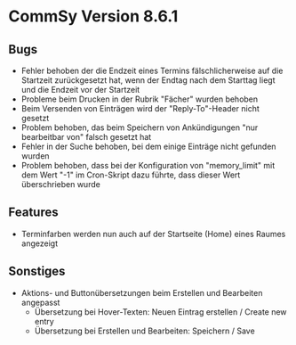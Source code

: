 CommSy Version 8.6.1
===================

Bugs
--------------------
- Fehler behoben der die Endzeit eines Termins fälschlicherweise auf die Startzeit zurückgesetzt hat, wenn der Endtag nach dem Starttag liegt und die Endzeit vor der Startzeit
- Probleme beim Drucken in der Rubrik "Fächer" wurden behoben
- Beim Versenden von Einträgen wird der "Reply-To"-Header nicht gesetzt
- Problem behoben, das beim Speichern von Ankündigungen "nur bearbeitbar von" falsch gesetzt hat
- Fehler in der Suche behoben, bei dem einige Einträge nicht gefunden wurden
- Problem behoben, dass bei der Konfiguration von "memory_limit" mit dem Wert "-1" im Cron-Skript dazu führte, dass dieser Wert überschrieben wurde

Features
--------------------
- Terminfarben werden nun auch auf der Startseite (Home) eines Raumes angezeigt

Sonstiges
--------------------
- Aktions- und Buttonübersetzungen beim Erstellen und Bearbeiten angepasst
  - Übersetzung bei Hover-Texten: Neuen Eintrag erstellen / Create new entry
  - Übersetzung bei Erstellen und Bearbeiten: Speichern / Save
